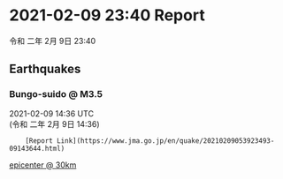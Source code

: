 # 2021-02-09 23:40 Report
令和 二年 2月 9日 23:40

## Earthquakes
### Bungo-suido @ M3.5
2021-02-09 14:36 UTC  
        (令和 二年 2月 9日 14:36)
  
        [Report Link](https://www.jma.go.jp/en/quake/20210209053923493-09143644.html)  
[epicenter @ 30km](https://www.google.com/maps/place/33°12'00%22+132°24'00%22/@33.2,132.4,17z/data=!3m1!4b1!4m5!3m4!1s0x0:0x0!8m2!3d33.2!4d132.4)